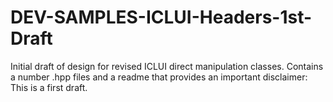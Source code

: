 # DEV-SAMPLES-ICLUI-Headers-1st-Draft
Initial draft of design for revised ICLUI direct manipulation classes. Contains a number .hpp files and a readme that provides an important disclaimer: This is a first draft.

